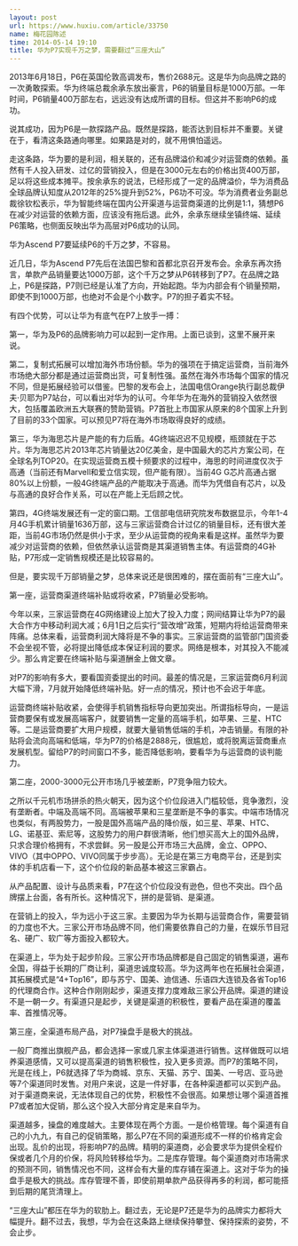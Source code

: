 ```yaml
---
layout: post
url: https://www.huxiu.com/article/33750
name: 梅花园陈述
time: 2014-05-14 19:10
title: 华为P7实现千万之梦，需要翻过“三座大山”
---
```

2013年6月18日，P6在英国伦敦高调发布，售价2688元。这是华为向品牌之路的一次勇敢探索。华为终端总裁余承东放出豪言，P6的销量目标是1000万部。一年时间，P6销量400万部左右，远远没有达成所谓的目标。但这并不影响P6的成功。

说其成功，因为P6是一款探路产品。既然是探路，能否达到目标并不重要。关键在于，看清这条路通向哪里。如果路是对的，就不用惧怕遥远。

走这条路，华为要的是利润，相关联的，还有品牌溢价和减少对运营商的依赖。虽然有千人投入研发、过亿的营销投入，但是在3000元左右的价格出货400万部，足以将这些成本摊平。按余承东的说法，已经形成了一定的品牌溢价，华为消费品全球品牌认知度从2012年的25%提升到52%，P6功不可没。华为消费者业务副总裁徐钦松表示，华为智能终端在国内公开渠道与运营商渠道的比例是1:1，猜想P6在减少对运营的依赖方面，应该没有拖后退。此外，余承东继续坐镇终端、延续P6策略，也侧面反映出华为高层对P6成功的认同。

华为Ascend P7要延续P6的千万之梦，不容易。

近几日，华为Ascend P7先后在法国巴黎和首都北京召开发布会。余承东再次扬言，单款产品销量要达1000万部，这个千万之梦从P6转移到了P7。在品牌之路上，P6是探路，P7则已经是认准了方向，开始起跑。华为内部会有个销量预期，即使不到1000万部，也绝对不会是个小数字。P7的担子着实不轻。

有四个优势，可以让华为有底气在P7上放手一搏：

第一，华为及P6的品牌影响力可以起到一定作用。上面已谈到，这里不展开来说。

第二，复制式拓展可以增加海外市场份额。华为的强项在于搞定运营商，当前海外市场绝大部分都是通过运营商出货，可复制性强。虽然在海外市场每个国家的情况不同，但是拓展经验可以借鉴。巴黎的发布会上，法国电信Orange执行副总裁伊夫·贝耶为P7站台，可以看出对华为的认可。今年华为在海外的营销投入依然很大，包括覆盖欧洲五大联赛的赞助营销。P7首批上市国家从原来的8个国家上升到了目前的33个国家。可以预见P7将在海外市场取得良好的成绩。

第三，华为海思芯片是产能的有力后盾。4G终端迟迟不见规模，瓶颈就在于芯片。华为海思芯片2013年芯片销量达20亿美金，是中国最大的芯片方案公司，在全球名列TOP20。在实现运营商五模十频要求的过程中，海思的时间进度仅次于高通（当前还有Marvell和爱立信实现，但产能有限）。当前4G G芯片高通占据80%以上份额，一般4G终端产品的产能取决于高通。而华为凭借自有芯片，以及与高通的良好合作关系，可以在产能上无后顾之忧。

第四，4G终端发展还有一定的窗口期。工信部电信研究院发布数据显示，今年1-4月4G手机累计销量1636万部，这与三家运营商合计过亿的销量目标，还有很大差距，当前4G市场仍然是供小于求，至少从运营商的视角来看是这样。虽然华为要减少对运营商的依赖，但依然承认运营商是其渠道销售主体。有运营商的4G补贴，P7形成一定销售规模还是比较容易的。

但是，要实现千万部销量之梦，总体来说还是很困难的，摆在面前有“三座大山”。

第一座，运营商渠道终端补贴或将收紧，P7销量必受影响。

今年以来，三家运营商在4G网络建设上加大了投入力度；网间结算让华为P7的最大合作方中移动利润大减；6月1日之后实行“营改增”政策，短期内将给运营商带来阵痛。总体来看，运营商利润大降将是不争的事实。三家运营商的监管部门国资委不会坐视不管，必将提出降低成本保证利润的要求。网络是根本，对其投入不能减少。那么肯定要在终端补贴与渠道酬金上做文章。

对P7的影响有多大，要看国资委提出的时间。最差的情况是，三家运营商6月利润大幅下滑，7月就开始降低终端补贴。好一点的情况，预计也不会迟于年底。

运营商终端补贴收紧，会使得手机销售指标导向更加突出。所谓指标导向，一是运营商要保有或发展高端客户，就要销售一定量的高端手机，如苹果、三星、HTC等。二是运营商要扩大用户规模，就要大量销售低端的手机，冲击销量。有限的补贴将会流向高端和低端，华为P7的价格是2888元，很尴尬，或将脱离运营商重点发展机型。留给P7的时间窗口不多，能否降低影响，要看华为与运营商的谈判能力。

第二座，2000-3000元公开市场几乎被垄断，P7竞争阻力较大。

之所以千元机市场拼杀的热火朝天，因为这个价位段进入门槛较低，竞争激烈，没有垄断者。中端及高端不同。高端被苹果和三星垄断是不争的事实。中端市场情况也类似，有两股势力，一股是国外高端产品的降价版，如三星、苹果、HTC、LG、诺基亚、索尼等，这股势力的用户群很清晰，他们想买高大上的国外品牌，只求合理价格拥有，不求尝鲜。另一股是公开市场三大品牌，金立、OPPO、VIVO（其中OPPO、VIVO同属于步步高）。无论是在第三方电商平台，还是到实体的手机店看一下，这个价位段的新品基本被这三家霸占。

从产品配置、设计与品质来看，P7在这个价位段没有逊色，但也不突出。四个品牌摆上台面，各有所长。这种情况下，拼的是营销、是渠道。

在营销上的投入，华为远小于这三家。主要因为华为长期与运营商合作，需要营销的力度也不大。三家公开市场品牌不同，他们需要依靠自己的力量，在娱乐节目冠名、硬广、软广等方面投入都较大。

在渠道上，华为处于起步阶段。三家公开市场品牌都是自己固定的销售渠道，遍布全国，得益于长期的厂商让利，渠道忠诚度较高。华为这两年也在拓展社会渠道，其拓展模式是“4+Top16”，即与苏宁、国美、迪信通、乐语四大连锁及各省Top16的代理商合作。这种合作刚刚起步，渠道支撑力度难敌三家公开品牌。渠道的建设不是一朝一夕。有渠道只是起步，关键是渠道的积极性，要看产品在渠道的覆盖率、首推情况等。

第三座，全渠道布局产品，对P7操盘手是极大的挑战。

一般厂商推出旗舰产品，都会选择一家或几家主体渠道进行销售。这样做既可以培养渠道感情，又可以提高渠道的销售积极性，投入更多资源。而P7的策略不同，光是在线上，P6就选择了华为商城、京东、天猫、苏宁、国美、一号店、亚马逊等7个渠道同时发售。对用户来说，这是一件好事，在各种渠道都可以买到产品。对于渠道商来说，无法体现自己的优势，积极性不会很高。如果想让哪个渠道首推P7或者加大促销，那么这个投入大部分肯定是来自华为。

渠道越多，操盘的难度越大。主要体现在两个方面。一是价格管理。每个渠道有自己的小九九，有自己的促销策略，那么P7在不同的渠道形成不一样的价格肯定会出现。乱价的出现，将影响P7的品牌。精明的渠道商，必会要求华为提供全程价保或者几个月的价保，将风险转移给华为。二是库存管理。每个渠道商对市场需求的预测不同，销售情况也不同，这样会有大量的库存铺在渠道上。这对于华为的操盘手是极大的挑战。库存管理不善，即使前期单款产品获得再多的利润，都可能搭到后期的尾货清理上。

“三座大山”都压在华为的软肋上。翻过去，无论是P7还是华为的品牌实力都将大幅提升。翻不过去，我想，华为会在这条路上继续保持攀登、保持探索的姿势，不会止步。


